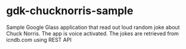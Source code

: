 gdk-chucknorris-sample
======================

Sample Google Glass application that read out loud random joke about Chuck Norris. The app is voice activated. The jokes are retrieved from icndb.com using REST API
